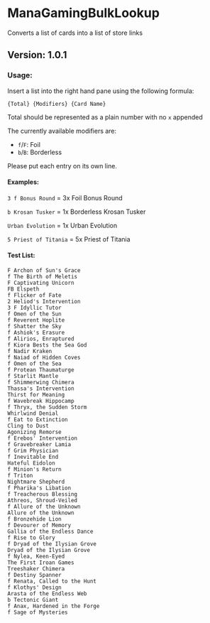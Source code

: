 # ManaGamingBulkLookup
Converts a list of cards into a list of store links

## Version: 1.0.1

### Usage:

Insert a list into the right hand pane using the following formula:

`{Total} {Modifiers} {Card Name}`

Total should be represented as a plain number with no `x` appended

The currently available modifiers are:
* `f`/`F`: Foil
* `b`/`B`: Borderless

Please put each entry on its own line.

#### Examples:

`3 f Bonus Round`
= 3x Foil Bonus Round

`b Krosan Tusker`
= 1x Borderless Krosan Tusker

`Urban Evolution`
= 1x Urban Evolution

`5 Priest of Titania`
= 5x Priest of Titania

#### Test List:

```
F Archon of Sun's Grace
f The Birth of Meletis
F Captivating Unicorn
FB Elspeth
f Flicker of Fate
2 Heliod's Intervention
3 F Idyllic Tutor
f Omen of the Sun
f Reverent Hoplite
f Shatter the Sky
f Ashiok's Erasure
f Alirios, Enraptured
f Kiora Bests the Sea God
f Nadir Kraken
f Naiad of Hidden Coves
f Omen of the Sea
f Protean Thaumaturge
f Starlit Mantle 
f Shimmerwing Chimera
Thassa's Intervention
Thirst for Meaning
f Wavebreak Hippocamp
f Thryx, the Sudden Storm
Whirlwind Denial
f Eat to Extinction
Cling to Dust
Agonizing Remorse
f Erebos' Intervention
f Gravebreaker Lamia
f Grim Physician
f Inevitable End
Hateful Eidolon
f Minion's Return
f Triton
Nightmare Shepherd
f Pharika's Libation
f Treacherous Blessing
Athreos, Shroud-Veiled
f Allure of the Unknown
Allure of the Unknown
f Bronzehide Lion
f Devourer of Memory
Gallia of the Endless Dance
f Rise to Glory
f Dryad of the Ilysian Grove
Dryad of the Ilysian Grove
f Nylea, Keen-Eyed
The First Iroan Games
Treeshaker Chimera
f Destiny Spanner
f Renata, Called to the Hunt
f Klothys' Design
Arasta of the Endless Web
b Tectonic Giant
f Anax, Hardened in the Forge
f Sage of Mysteries
```